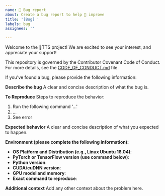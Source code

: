 ```yaml
---
name: 🐛 Bug report
about: Create a bug report to help 🐸 improve
title: '[Bug] '
labels: bug
assignees: ''

---
```


Welcome to the 🐸TTS project! We are excited to see your interest, and appreciate your support!

This repository is governed by the Contributor Covenant Code of Conduct. For more details, see the [CODE_OF_CONDUCT.md](CODE_OF_CONDUCT.md) file.

If you've found a bug, please provide the following information:

**Describe the bug**
A clear and concise description of what the bug is.

**To Reproduce**
Steps to reproduce the behavior:
1. Run the following command '...'
2. ...
3. See error

**Expected behavior**
A clear and concise description of what you expected to happen.

**Environment (please complete the following information):**
- **OS Platform and Distribution (e.g., Linux Ubuntu 16.04)**:
- **PyTorch or TensorFlow version (use command below)**:
- **Python version**:
- **CUDA/cuDNN version**:
- **GPU model and memory**:
- **Exact command to reproduce**:

**Additional context**
Add any other context about the problem here.


